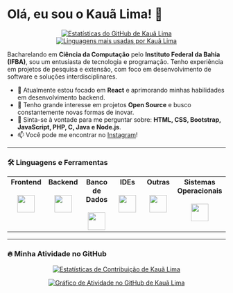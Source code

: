 # Olá, eu sou o Kauã Lima! 👋

<p align="center">
  <a href="https://github.com/eukaualima">
    <img src="https://github-readme-stats.vercel.app/api?username=eukaualima&show_icons=true&locale=pt-br&theme=tokyonight" alt="Estatísticas do GitHub de Kauã Lima"/>
    <img src="https://github-readme-stats.vercel.app/api/top-langs/?username=eukaualima&layout=compact&locale=pt-br&theme=tokyonight" alt="Linguagens mais usadas por Kauã Lima"/>
  </a>
</p>

Bacharelando em **Ciência da Computação** pelo **Instituto Federal da Bahia (IFBA)**, sou um entusiasta de tecnologia e programação. Tenho experiência em projetos de pesquisa e extensão, com foco em desenvolvimento de software e soluções interdisciplinares.

- 🔭 Atualmente estou focado em **React** e aprimorando minhas habilidades em desenvolvimento backend.
- 🌱 Tenho grande interesse em projetos **Open Source** e busco constantemente novas formas de inovar.
- 💬 Sinta-se à vontade para me perguntar sobre: **HTML, CSS, Bootstrap, JavaScript, PHP, C, Java e Node.js**.
- 📫 Você pode me encontrar no [Instagram](https://www.instagram.com/lkauab/)!

---

### 🛠️ Linguagens e Ferramentas

<table>
  <tr>
    <td align="center" valign="top" width="14%">
      <strong>Frontend</strong><br><br>
      <img height="40" src="https://skillicons.dev/icons?i=html,css,bootstrap,js,figma,md"/>
    </td>
    <td align="center" valign="top" width="14%">
      <strong>Backend</strong><br><br>
      <img height="40" src="https://skillicons.dev/icons?i=java,nodejs,php,c,js"/>
    </td>
    <td align="center" valign="top" width="14%">
      <strong>Banco de Dados</strong><br><br>
      <img height="40" src="https://skillicons.dev/icons?i=mysql,sqlite"/>
    </td>
    <td align="center" valign="top" width="14%">
      <strong>IDEs</strong><br><br>
      <img height="40" src="https://skillicons.dev/icons?i=vscode,sublime"/>
    </td>
    <td align="center" valign="top" width="14%">
      <strong>Outras</strong><br><br>
      <img height="40" src="https://skillicons.dev/icons?i=discordjs,git"/>
    </td>
    <td align="center" valign="top" width="14%">
      <strong>Sistemas Operacionais</strong><br><br>
      <img height="40" src="https://skillicons.dev/icons?i=windows,ubuntu,linux"/>
    </td>
  </tr>
</table>

---

### 🔥 Minha Atividade no GitHub

<p align="center">
  <a href="https://github.com/eukaualima">
    <img src="https://github-readme-streak-stats.herokuapp.com/?user=eukaualima&&theme=tokyonight" alt="Estatísticas de Contribuição de Kauã Lima" />
  </a>
</p>

<p align="center">
  <a href="https://github.com/ashutosh00710/github-readme-activity-graph">
    <img src="https://github-readme-activity-graph.vercel.app/graph?username=eukaualima&bg_color=100f0f&color=4c5e9e&line=4c569e&point=403e41&area=true&hide_border=true" alt="Gráfico de Atividade no GitHub de Kauã Lima"/>
  </a>
</p>
